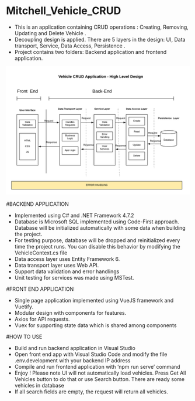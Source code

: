 # Mitchell_Vehicle_CRUD
- This is an application containing CRUD operations : Creating, Removing, Updating and Delete Vehicle .
- Decoupling design is applied. There are 5 layers in the design: UI, Data transport, Service, Data Access, Persistence .
- Project contains two folders: Backend application and frontend application.

![alt text](highLevel.png)


#BACKEND APPLICATION 
 - Implemented using C# and .NET Framework 4.7.2
 - Database is  Microsoft SQL implemented using Code-First approach. Database will be initialized automatically with some data when building the project. 
 - For testing purpose, database will be dropped and reinitialized every time the project runs. You can disable this behavior by modifying the VehicleContext.cs file
 - Data access layer uses Entity Framework 6.
 - Data transport layer uses Web API. 
- Support data validation and error handlings 
- Unit testing for services was made using MSTest.

#FRONT END APPLICATION
- Single page application implemented using VueJS framework and Vuetify.
- Modular design with components for features.
- Axios for API requests.
- Vuex for supporting state data which is shared among components 

#HOW TO USE
-	Build and run backend application in Visual Studio 
-	Open front end app with Visual Studio Code and modify the file .env.development with your backend IP address
-	Compile and run frontend application with ‘npm run serve’ command
-	Enjoy ! Please note UI will not automatically load vehicles. Press Get All Vehicles button to do that or use Search button. There are ready some vehicles in database
-	If all search fields are empty, the request will return all vehicles.
	

